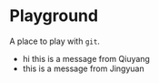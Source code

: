 # Playground

A place to play with `git`.

- hi this is a message from Qiuyang
- this is a message from Jingyuan
